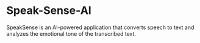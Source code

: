 # Speak-Sense-AI
SpeakSense is an AI-powered application that converts speech to text and analyzes the emotional tone of the transcribed text.
